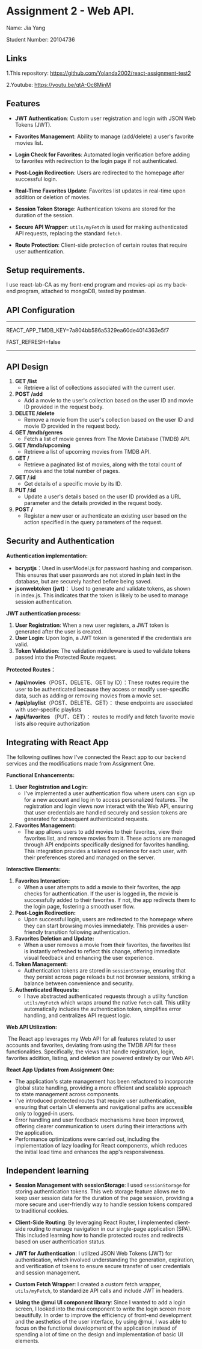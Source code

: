 # Assignment 2 - Web API.

Name: Jia Yang

Student Number: 20104736



## Links

1.This repository: https://github.com/Yolanda2002/react-assignment-test2

2.Youtube: https://youtu.be/qtA-Oc8MinM



## Features

+ **JWT Authentication**: Custom user registration and login with JSON Web Tokens (JWT).
  
+ **Favorites Management**: Ability to manage (add/delete) a user's favorite movies list.
  
+ **Login Check for Favorites**: Automated login verification before adding to favorites with redirection to the login page if not authenticated.
  
+ **Post-Login Redirection**: Users are redirected to the homepage after successful login.
  
+ **Real-Time Favorites Update**: Favorites list updates in real-time upon addition or deletion of movies.
  
+ **Session Token Storage**: Authentication tokens are stored for the duration of the session.
  
+ **Secure API Wrapper**: `utils/myFetch` is used for making authenticated API requests, replacing the standard `fetch`.
  
+ **Route Protection**: Client-side protection of certain routes that require user authentication.



## Setup requirements.

I use react-lab-CA as my front-end program and movies-api as my back-end program, attached to mongoDB, tested by postman.



## API Configuration

______________________
REACT_APP_TMDB_KEY=7a804bb586a5329ea60de4014363e5f7

FAST_REFRESH=false

______________________



## API Design

1. **GET /list**
   - Retrieve a list of collections associated with the current user.
2. **POST /add**
   - Add a movie to the user's collection based on the user ID and movie ID provided in the request body.
3. **DELETE /delete**
   - Remove a movie from the user's collection based on the user ID and movie ID provided in the request body.
4. **GET /tmdb/genres**
   - Fetch a list of movie genres from The Movie Database (TMDB) API.
5. **GET /tmdb/upcoming**
   - Retrieve a list of upcoming movies from TMDB API.
6. **GET /**
   - Retrieve a paginated list of movies, along with the total count of movies and the total number of pages.
7. **GET /:id**
   - Get details of a specific movie by its ID.
8. **PUT /:id**
   - Update a user's details based on the user ID provided as a URL parameter and the details provided in the request body.
9. **POST /**
   - Register a new user or authenticate an existing user based on the action specified in the query parameters of the request.




## Security and Authentication

**Authentication implementation:**

- **bcryptjs**：Used in userModel.js for password hashing and comparison. This ensures that user passwords are not stored in plain text in the database, but are securely hashed before being saved.
- **jsonwebtoken (jwt)**： Used to generate and validate tokens, as shown in index.js. This indicates that the token is likely to be used to manage session authentication.

**JWT authentication process:**

1. **User Registration**: When a new user registers, a JWT token is generated after the user is created.
2. **User Login**: Upon login, a JWT token is generated if the credentials are valid.
3. **Token Validation**: The validation middleware is used to validate tokens passed into the Protected Route request.

**Protected Routes：**

- **/api/movies**（POST、DELETE、GET by ID）：These routes require the user to be authenticated because they access or modify user-specific data, such as adding or removing movies from a movie set.
- **/api/playlist**（POST、DELETE、GET）： these endpoints are associated with user-specific playlists
- **/api/favorites** （PUT、GET）： routes to modify and fetch favorite movie lists also require authorization



## Integrating with React App

The following outlines how I've connected the React app to our backend services and the modifications made from Assignment One.

**Functional Enhancements:**

1. **User Registration and Login:**
   - I've implemented a user authentication flow where users can sign up for a new account and log in to access personalized features. The registration and login views now interact with the Web API, ensuring that user credentials are handled securely and session tokens are generated for subsequent authenticated requests.
2. **Favorites Management:**
   - The app allows users to add movies to their favorites, view their favorites list, and remove movies from it. These actions are managed through API endpoints specifically designed for favorites handling. This integration provides a tailored experience for each user, with their preferences stored and managed on the server.

**Interactive Elements:**

1. **Favorites Interaction:**
   - When a user attempts to add a movie to their favorites, the app checks for authentication. If the user is logged in, the movie is successfully added to their favorites. If not, the app redirects them to the login page, fostering a smooth user flow.
2. **Post-Login Redirection:**
   - Upon successful login, users are redirected to the homepage where they can start browsing movies immediately. This provides a user-friendly transition following authentication.
3. **Favorites Deletion and Update:**
   - When a user removes a movie from their favorites, the favorites list is instantly refreshed to reflect this change, offering immediate visual feedback and enhancing the user experience.
4. **Token Management:**
   - Authentication tokens are stored in `sessionStorage`, ensuring that they persist across page reloads but not browser sessions, striking a balance between convenience and security.
5. **Authenticated Requests:**
   - I have abstracted authenticated requests through a utility function `utils/myFetch` which wraps around the native `fetch` call. This utility automatically includes the authentication token, simplifies error handling, and centralizes API request logic.

**Web API Utilization:**

​	The React app leverages my Web API for all features related to user accounts and favorites, deviating from using the TMDB API for these functionalities. Specifically, the views that handle registration, login, favorites addition, listing, and deletion are powered entirely by our Web API.

**React App Updates from Assignment One:**

- The application's state management has been refactored to incorporate global state handling, providing a more efficient and scalable approach to state management across components.
- I've introduced protected routes that require user authentication, ensuring that certain UI elements and navigational paths are accessible only to logged-in users.
- Error handling and user feedback mechanisms have been improved, offering clearer communication to users during their interactions with the application.
- Performance optimizations were carried out, including the implementation of lazy loading for React components, which reduces the initial load time and enhances the app's responsiveness.



## Independent learning 

+ **Session Management with sessionStorage**: I used `sessionStorage` for storing authentication tokens. This web storage feature allows me to keep user session data for the duration of the page session, providing a more secure and user-friendly way to handle session tokens compared to traditional cookies.

+ **Client-Side Routing**: By leveraging React Router, I implemented client-side routing to manage navigation in our single-page application (SPA). This included learning how to handle protected routes and redirects based on user authentication status.

+ **JWT for Authentication**: I utilized JSON Web Tokens (JWT) for authentication, which involved understanding the generation, expiration, and verification of tokens to ensure secure transfer of user credentials and session management.

+ **Custom Fetch Wrapper**: I created a custom fetch wrapper, `utils/myFetch`, to standardize API calls and include JWT in headers. 

+ **Using the @mui UI component library**: Since I wanted to add a login screen, I looked into the mui component to write the login screen more beautifully. In order to improve the efficiency of front-end development and the aesthetics of the user interface, by using @mui, I was able to focus on the functional development of the application instead of spending a lot of time on the design and implementation of basic UI elements.

